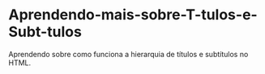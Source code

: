 # Aprendendo-mais-sobre-T-tulos-e-Subt-tulos
Aprendendo sobre como funciona a hierarquia de títulos e subtítulos no HTML.
